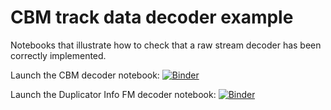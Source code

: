 # CBM track data decoder example
Notebooks that illustrate how to check that a raw stream decoder has been correctly implemented.

Launch the CBM decoder notebook: [![Binder](https://mybinder.org/badge_logo.svg)](https://mybinder.org/v2/gh/luigidifraia/cbm-track-decoder-notebook/main?filepath=cbm_track_data_decoder.ipynb)

Launch the Duplicator Info FM decoder notebook: [![Binder](https://mybinder.org/badge_logo.svg)](https://mybinder.org/v2/gh/luigidifraia/cbm-track-decoder-notebook/main?filepath=duplicator_info_fm_decoder.ipynb)
